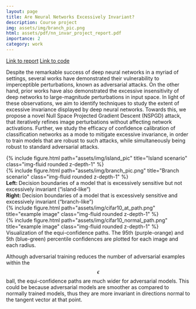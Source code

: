 ```yaml
---
layout: page
title: Are Neural Networks Excessively Invariant?
description: Course project
img: assets/img/branch_pic.png
html: assets/pdf/nn_invar_project_report.pdf
importance: 2
category: work
---
```


<a href="assets/img/nn_invar_project_report.pdf" class="btn btn-sm z-depth-1" role="button">Link to report</a>  <a href="https://github.com/SriramB-98/null-invar" class="btn btn-sm z-depth-1" role="button">Link to code</a>

Despite the remarkable success of deep neural networks in a myriad of settings, several works have demonstrated their vulnerability to imperceptible perturbations, known as adversarial attacks. On the other hand, prior works have also demonstrated the excessive insensitivity of deep networks to large-magnitude perturbations in input space. In light of these observations, we aim
to identify techniques to study the extent of excessive invariance displayed by deep neural networks.
Towards this, we propose a novel Null Space Projected Gradient Descent (NSPGD) attack, that
iteratively refines image perturbations without affecting network activations. Further, we study the
efficacy of confidence calibration of classification networks as a mode to mitigate excessive invariance, in order to train models that are robust to such attacks, while simultaneously being robust to standard adversarial attacks.




<div class="row">
    <div class="col-sm mt-3 mt-md-0">
        {% include figure.html path="assets/img/island_pic" title="Island scenario" class="img-fluid rounded z-depth-1" %}
    </div>
     <div class="col-sm mt-3 mt-md-0">
        {% include figure.html path="assets/img/branch_pic.png" title="Branch scenario" class="img-fluid rounded z-depth-1" %}
    </div>
</div>
<div class="caption">
    <b>Left: </b> Decision boundaries of a model that is excessively sensitive but not excessively invariant (“island-like”) <br /> 
    <b>Right: </b> Decision boundaries of a model that is excessively sensitive and excessively invariant (“branch-like”)
</div>


<div class="row">
    <div class="col-sm mt-3 mt-md-0">
        {% include figure.html path="assets/img/cifar10_at_path.png" title="example image" class="img-fluid rounded z-depth-1" %}
    </div>
    <div class="col-sm mt-3 mt-md-0">
        {% include figure.html path="assets/img/cifar10_normal_path.png" title="example image" class="img-fluid rounded z-depth-1" %}
    </div>
</div>

<div class="caption">
    Visualization of the equi-confidence paths. The 95th (purple-orange) and 5th (blue-green) percentile confidences are plotted for each image and each radius.
</div>

Although adversarial training reduces the number of adversarial examples within the $$\epsilon$$ ball, the equi-confidence paths are much wider for adversarial models. This could be because adversarial models are smoother as compared to normally trained models, thus they are more invariant in directions normal to the tangent vector at that point.

